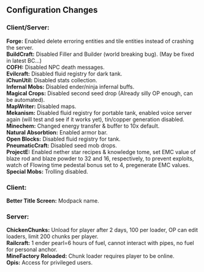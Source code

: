 ## Configuration Changes

### Client/Server:
**Forge:** Enabled delete erroring entities and tile entities instead of crashing the server.<br>
**BuildCraft:** Disabled Filler and Builder (world breaking bug). (May be fixed in latest BC…)<br>
**COFH:** Disabled NPC death messages.<br>
**Evilcraft:** Disabled fluid registry for dark tank.<br>
**iChunUtil:** Disabled stats collection.<br>
**Infernal Mobs:** Disabled ender/ninja infernal buffs.<br>
**Magical Crops:** Disabled second seed drop (Already silly OP enough, can be automated).<br>
**MapWriter:** Disabled maps.<br>
**Mekanism:** Disabled fluid registry for portable tank, enabled voice server again (will test and see if it works yet), tin/copper generation disabled.<br>
**Minechem:** Changed energy transfer & buffer to 10x default.<br>
**Natural Absorbtion:** Enabled armor bar.<br>
**Open Blocks:** Disabled fluid registry for tank.<br>
**PneumaticCraft:** Disabled seed mob drops.<br>
**ProjectE:** Enabled nether star recipes & knowledge tome, set EMC value of blaze rod and blaze powder to 32 and 16, respectively, to prevent exploits, watch of Flowing time pedestal bonus set to 4, pregenerate EMC values.<br>
**Special Mobs:** Trolling disabled.

### Client:
**Better Title Screen:** Modpack name.

### Server:
**ChickenChunks:** Unload for player after 2 days, 100 per loader, OP can edit loaders, limit 200 chunks per player.<br>
**Railcraft:** 1 ender pearl=6 hours of fuel, cannot interact with pipes, no fuel for personal anchor.<br>
**MineFactory Reloaded:** Chunk loader requires player to be online.<br>
**Opis:** Access for privileged users.
